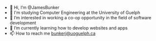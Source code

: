- 👋 Hi, I’m @JamesBunker
- 📕 I'm studying Computer Engineering at the University of Guelph
- 👀 I’m interested in working a co-op opportunity in the field of software development
- 🌱 I’m currently learning how to develop websites and apps
- 📫 How to reach me bunkerj@uoguelph.ca
